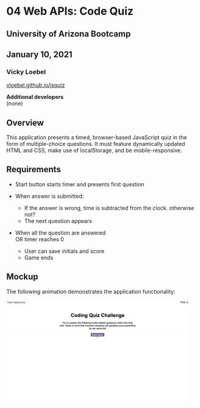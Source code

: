 # 04 Web APIs: Code Quiz
## University of Arizona Bootcamp  
## January 10, 2021
### Vicky Loebel

[vloebel.github.io/jsquiz](https://vloebel.github.io/jsquiz/) 

**Additional developers**  
(none)

## Overview
This application presents a timed, browser-based JavaScript quiz in the form of multiple-choice questions. It must feature dynamically updated HTML and CSS, make use of localStorage, and be mobile-responsive.

## Requirements
* Start button starts timer and presents first question
* When answer is submitted: 
  * If the answer is wrong, time is subtracted from the clock. otherwise not? 
  * The next question appears

* When all the question are answered  
OR timer reaches 0
  * User can save initials and score
  * Game ends

## Mockup

The following animation demonstrates the application functionality:

![code quiz](./Assets/04-web-apis-homework-demo.gif)

